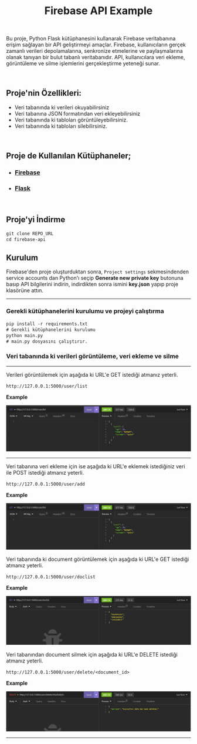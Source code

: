 <h1 align="center">Firebase API Example</h1>

<br>

Bu proje, Python Flask kütüphanesini kullanarak Firebase veritabanına erişim sağlayan bir API geliştirmeyi amaçlar. Firebase, kullanıcıların gerçek zamanlı verileri depolamalarına, senkronize etmelerine ve paylaşmalarına olanak tanıyan bir bulut tabanlı veritabanıdır. API, kullanıcılara veri ekleme, görüntüleme ve silme işlemlerini gerçekleştirme yeteneği sunar.

<br>

## Proje'nin Özellikleri:

-   Veri tabanında ki verileri okuyabilirsiniz
-   Veri tabanına JSON formatından veri ekleyebilirsiniz
-   Veri tabanında ki tabloları görüntüleyebilirsiniz.
-   Veri tabanında ki tabloları silebilirsiniz.

<br>

## Proje de Kullanılan Kütüphaneler;

-   ### [Firebase](https://pypi.org/project/firebase-admin/)

-   ### [Flask](https://pypi.org/project/Flask/)

<br>

## Proje'yi İndirme

```shell
git clone REPO_URL
cd firebase-api
```

## Kurulum

Firebase'den proje oluşturduktan sonra, `Project settings` sekmesindenden service accounts dan Python'ı seçip **Generate new private key** butonuna basıp API bilgilerini indirin, indirdikten sonra ismini **key.json** yapıp proje klasörüne attın.

<hr>

### Gerekli kütüphanelerini kurulumu ve projeyi çalıştırma

```shell
pip install -r requirements.txt
# Gerekli kütüphanelerini kurulumu
python main.py
# main.py dosyasını çalıştırır.
```

### Veri tabanında ki verileri görüntüleme, veri ekleme ve silme

<hr>

Verileri görüntülemek için aşağıda ki URL'e GET istediği atmanız yeterli.

```shell
http://127.0.0.1:5000/user/list
```

**Example**

![image](/images/example2.png)

<hr>

Veri tabanına veri ekleme için ise aşağıda ki URL'e eklemek istediğiniz veri ile POST istediği atmanız yeterli.

```shell
http://127.0.0.1:5000/user/add
```

**Example**

![image](/images/example1.png)

Veri tabanında ki document görüntülemek için aşağıda ki URL'e GET istediği atmanız yeterli.

```shell
http://127.0.0.1:5000/user/doclist
```

**Example**

![image](/images/example3.png)

Veri tabanından document silmek için aşağıda ki URL'e DELETE istediği atmanız yeterli.

```shell
http://127.0.0.1:5000/user/delete/<document_id>
```

**Example**

![image](/images/example4.png)

<hr>
